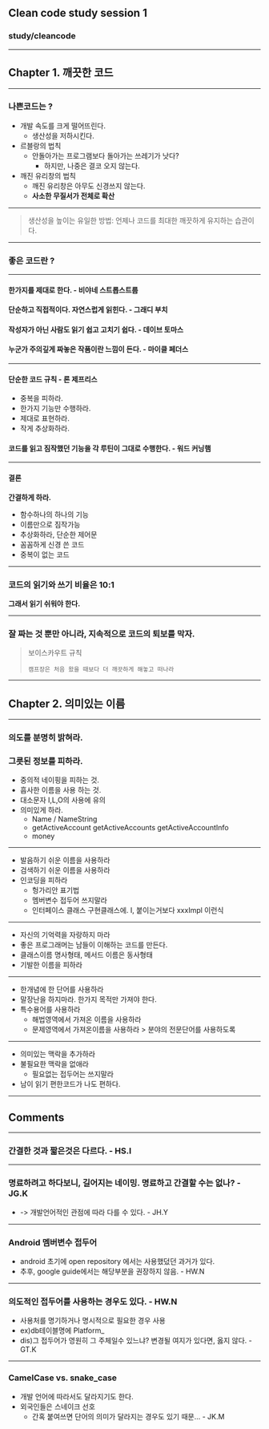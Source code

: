## Clean code study session 1
### study/cleancode

-----

## Chapter 1. 깨끗한 코드

-----

### 나쁜코드는 ? 


- 개발 속도를 크게 떨어뜨린다.
	- 생산성을 저하시킨다.
- 르블랑의 법칙 
	- 안돌아가는 프로그램보다 돌아가는 쓰레기가 낫다? 
		- 하지만, 나중은 결코 오지 않는다.
- 깨진 유리창의 법칙
	- 깨진 유리창은 아무도 신경쓰지 않는다. 
	- **사소한 무질서가 전체로 확산**

-----

> 생산성을 높이는 유일한 방법:
> 언제나 코드를 최대한 깨끗하게 유지하는 습관이다.
	

-----


### 좋은 코드란 ?

-----

#### 한가지를 제대로 한다. - 비야네 스트롭스트룹
#### 단순하고 직접적이다. 자연스럽게 읽힌다. - 그래디 부치
#### 작성자가 아닌 사람도 읽기 쉽고 고치기 쉽다. - 데이브 토마스
#### 누군가 주의깊게 짜놓은 작품이란 느낌이 든다. - 마이클 페더스

-----

#### 단순한 코드 규칙 - 론 제프리스
 - 중복을 피하라.
 - 한가지 기능만 수행하라.
 - 제대로 표현하라.
 - 작게 추상화하라.
#### 코드를 읽고 짐작했던 기능을 각 루틴이 그대로 수행한다. - 워드 커닝햄

-----

#### 결론 
**간결하게 하라.**
 - 함수하나의 하나의 기능
 - 이름만으로 짐작가능
 - 추상화하라, 단순한 제어문
 - 꼼꼼하게 신경 쓴 코드
 - 중복이 없는 코드

-----

### 코드의 읽기와 쓰기 비율은 10:1
**그래서 읽기 쉬워야 한다.**

-----

### 잘 짜는 것 뿐만 아니라, 지속적으로 코드의 퇴보를 막자.


> 보이스카우트 규칙
> 
> `캠프장은 처음 왔을 때보다 더 깨끗하게 해놓고 떠나라`

-----
		
## Chapter 2. 의미있는 이름

-----

### 의도를 분명히 밝혀라.
### 그릇된 정보를 피하라.
- 중의적 네이핑을 피하는 것. 
- 흡사한 이름을 사용 하는 것.
- 대소문자 I,L,O의 사용에 유의
- 의미있게 하라.
	- Name / NameString
	- getActiveAccount getActiveAccounts getActiveAccountInfo
	- money

-----

- 발음하기 쉬운 이름을 사용하라
- 검색하기 쉬운 이름을 사용하라
- 인코딩을 피하라
	- 헝가리안 표기법
	- 멤버변수 접두어 쓰지말라
	- 인터페이스 클래스 구현클래스에. I, 붙이는거보다 xxxImpl 이런식

-----

- 자신의 기억력을 자랑하지 마라
- 좋은 프로그래머는 남들이 이해하는 코드를 만든다.
- 클래스이름 명사형태, 메서드 이름은 동사형태
- 기발한 이름을 피하라

-----

- 한개념에 한 단어를 사용하라
- 말장난을 하지마라. 한가지 목적만 가져야 한다.
- 특수용어를 사용하라
	- 해법영역에서 가져온 이름을 사용하라 
	- 문제영역에서 가져온이름을 사용하라 > 분야의 전문단어를 사용하도록

-----

- 의미있는 맥락을 추가하라
- 불필요한 맥락을 없애라
	- 필요없는 접두어는 쓰지말라
- 남이 읽기 편한코드가 나도 편하다. 


-----

## Comments

-----

### 간결한 것과 짧은것은 다르다. - HS.I

-----

### 명료하려고 하다보니, 길어지는 네이밍. 명료하고 간결할 수는 없나? - JG.K
-  -> 개발언어적인 관점에 따라 다를 수 있다. - JH.Y

-----

### Android 멤버변수 접두어
- android 초기에 open repository 에서는 사용했덨던 과거가 있다.
- 추후, google guide에서는 해당부분을 권장하지 않음. - HW.N

-----

###  의도적인 접두어를 사용하는 경우도 있다. - HW.N
- 사용처를 명기하거나 명시적으로 필요한 경우 사용
- ex)db테이블명에 Platform_ 
- dis)그 접두어가 영원히 그 주체일수 있느냐? 변경될 여지가 있다면, 옳지 않다. - GT.K

-----

### CamelCase vs. snake_case
- 개발 언어에 따라서도 달라지기도 한다.
- 외국인들은 스네이크 선호
	- 간혹 붙여쓰면 단어의 의미가 달라지는 경우도 있기 때문… - JK.M




